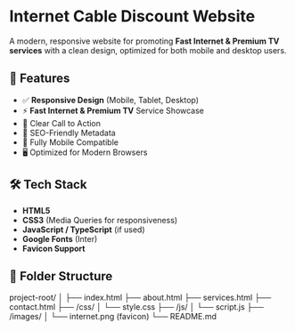 # Internet Cable Discount Website

A modern, responsive website for promoting **Fast Internet & Premium TV services** with a clean design, optimized for both mobile and desktop users.

## 🚀 Features

- ✅ **Responsive Design** (Mobile, Tablet, Desktop)
- ⚡ **Fast Internet & Premium TV** Service Showcase
- 💬 Clear Call to Action
- 🎯 SEO-Friendly Metadata
- 📱 Fully Mobile Compatible
- 🖥️ Optimized for Modern Browsers

## 🛠️ Tech Stack

- **HTML5**
- **CSS3** (Media Queries for responsiveness)
- **JavaScript / TypeScript** (if used)
- **Google Fonts** (Inter)
- **Favicon Support**

## 📁 Folder Structure

project-root/
│
├── index.html
├── about.html
├── services.html
├── contact.html
├── /css/
│ └── style.css
├── /js/
│ └── script.js
├── /images/
│ └── internet.png (favicon)
└── README.md
